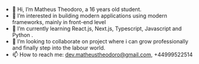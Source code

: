 - 👋 Hi, I’m Matheus  Theodoro, a 16 years old student.
- 👀 I’m interested in building modern applications using modern frameworks, mainly in front-end level
- 🌱 I’m currently learning React.js, Next.js, Typescript, Javascript and Python .
- 💞️ I’m looking to collaborate on project where i can grow professionally and finally step into the labour world.
- 📫 How to reach me: dev.matheustheodoro@gmail.com, +44999522514

